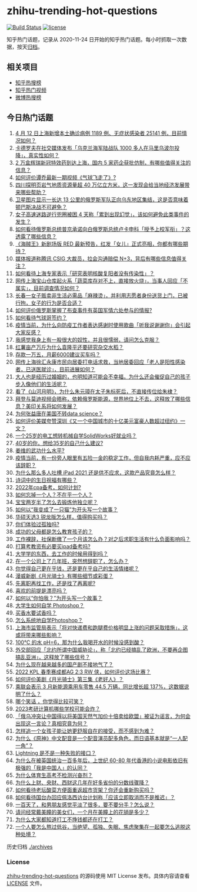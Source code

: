 # zhihu-trending-hot-questions

[![Build Status](https://github.com/justjavac/zhihu-trending-hot-questions/workflows/ci/badge.svg?branch=master)](https://github.com/justjavac/zhihu-trending-hot-questions/actions)
[![license](https://img.shields.io/github/license/justjavac/zhihu-trending-hot-questions)](https://github.com/justjavac/zhihu-trending-hot-questions/blob/master/LICENSE)

知乎热门话题，记录从 2020-11-24 日开始的知乎热门话题。每小时抓取一次数据，按天[归档](./archives)。

## 相关项目

- [知乎热搜榜](https://github.com/justjavac/zhihu-trending-top-search)
- [知乎热门视频](https://github.com/justjavac/zhihu-trending-hot-video)
- [微博热搜榜](https://github.com/justjavac/weibo-trending-hot-search)

## 今日热门话题

<!-- BEGIN -->
<!-- 最后更新时间 Thu Apr 14 2022 07:22:18 GMT+0800 (China Standard Time) -->

1. [4 月 12 日上海新增本土确诊病例 1189 例、无症状感染者 25141 例，目前情况如何？](https://www.zhihu.com/question/527624299)
1. [卡德罗夫在社交媒体发布「乌克兰海军陆战队 1000 多人在马里乌波尔投降」，真实性如何？](https://www.zhihu.com/question/527701809)
1. [2 万盒辉瑞新冠特效药到达上海，国内 5 家药企获批仿制，有哪些值得关注的信息？](https://www.zhihu.com/question/522844119)
1. [如何评价谭乔最新一期视频《气球飞走了》?](https://www.zhihu.com/question/527749653)
1. [四川探明页岩气地质资源量超 40 万亿立方米，这一发现会给当地经济发展带来哪些帮助？](https://www.zhihu.com/question/527363445)
1. [卫星图片显示一长达 13 公里的俄罗斯军队正向乌东地区集结，这是否意味着顿巴斯决战不可避免？](https://www.zhihu.com/question/527742577)
1. [女子高速迷路逆行兜圈被困 4 天称「累到出现幻觉」，该如何避免此类事件的发生？](https://www.zhihu.com/question/527469066)
1. [如何看待俄罗斯总统普京承诺向白俄罗斯总统卢卡申科「授予上校军衔」？这透露了哪些信息？](https://www.zhihu.com/question/527668285)
1. [《海贼王》新剧场版 RED 最新预告，红发「女儿」正式亮相，你都有哪些期待？](https://www.zhihu.com/question/527651392)
1. [媒体报道称腾讯 CSIG 大裁员，拉会沟通赔偿 N+3，背后有哪些信息值得关注？](https://www.zhihu.com/question/526893316)
1. [如何看待上海专家表示「研究表明核酸复阳者没有传染性」？](https://www.zhihu.com/question/527245774)
1. [网传上海宝山仓库起火系「蔬菜库存对不上，直接放火烧」，当事人回应「不属实」，目前调查情况如何？](https://www.zhihu.com/question/527529734)
1. [长春一女子贩卖非生活必需品「麻辣烫」，并利用志愿者身份送货上门，已被行拘，女子的行为是否合适？](https://www.zhihu.com/question/527652517)
1. [如何评价俄罗斯掌握了布查事件有英国军情六处参与的情报?](https://www.zhihu.com/question/527676837)
1. [如何看待气球哥签约？](https://www.zhihu.com/question/527758770)
1. [疫情当前，为什么向防疫工作者表达感谢时使用歌曲「听我说谢谢你」会引起大家反感？](https://www.zhihu.com/question/527684110)
1. [我感觉我身上有一股很大的奴性，并且很懦弱，请问怎么克服？](https://www.zhihu.com/question/47087529)
1. [红薯亩产万斤为什么袁隆平还要研究杂交水稻？](https://www.zhihu.com/question/438325701)
1. [存款一万五，月薪6000建议买车吗？](https://www.zhihu.com/question/527574721)
1. [网传上海徐汇永康市民向居委打电话求救，当地居委回应「老人是阳性感染者，已送医就诊」，目前进展如何？](https://www.zhihu.com/question/527753712)
1. [大人也是经历过婚姻的，也明知道可能会不幸福，为什么还会催促自己的孩子步入像他们的生活呢？](https://www.zhihu.com/question/527647843)
1. [看了《山河月明》，为什么朱元璋在太子朱标死后，不直接传位给朱棣？](https://www.zhihu.com/question/527007263)
1. [拜登与莫迪视频会晤称，依赖俄罗斯能源，世界地位上不去，这释放了哪些信息？美印关系将如何发展？](https://www.zhihu.com/question/527474769)
1. [为何张益唐在美国不转data science？](https://www.zhihu.com/question/364783251)
1. [如何评价美媒夸赞深圳《又一个中国城市的十亿美元富豪人数超过纽约》一文？](https://www.zhihu.com/question/527463069)
1. [一个25岁的电工想转机械自学SolidWorks好就业吗？](https://www.zhihu.com/question/519335882)
1. [40岁的你，想给35岁的自己什么建议?](https://www.zhihu.com/question/469312719)
1. [姜维的武功什么水平?](https://www.zhihu.com/question/362857831)
1. [疫情当前，有一份旁人眼里有五险一金的稳定工作，但自我内耗严重，应不应该辞职？](https://www.zhihu.com/question/526991252)
1. [为什么那么多人吐槽 iPad 2021 还是供不应求，这款产品究竟怎么样？](https://www.zhihu.com/question/489786754)
1. [诗词中的生日祝福有哪些？](https://www.zhihu.com/question/272525479)
1. [2022年cpa备考，如何计划?](https://www.zhihu.com/question/483197501)
1. [如何忘掉一个人？不在乎一个人？](https://www.zhihu.com/question/527569273)
1. [宝宝两岁半了怎么去锻炼他独立呢？](https://www.zhihu.com/question/526260757)
1. [如何以“我变成了一只猫”为开头写一个故事？](https://www.zhihu.com/question/265511036)
1. [华硕天选3 锐龙版怎么样，值得购买吗？](https://www.zhihu.com/question/516182138)
1. [你们体验过孤独吗?](https://www.zhihu.com/question/527343471)
1. [成功的父母都是怎么教育孩子的？](https://www.zhihu.com/question/450669599)
1. [工作裸辞，社保断缴了一个月该怎么办？对之后求职生活有什么负面影响吗？](https://www.zhihu.com/question/521451911)
1. [打算考教资有必要买ipad备考吗?](https://www.zhihu.com/question/527030515)
1. [大学学的东西，去工作的时候用得到吗？](https://www.zhihu.com/question/526060932)
1. [在一个公司上了几年班，突然想辞职了，怎么办？](https://www.zhihu.com/question/526156647)
1. [你觉得自己更在乎钱，还是更在乎自己的生活情绪呢？](https://www.zhihu.com/question/526364576)
1. [漫威新剧《月光骑士》有哪些细节或彩蛋？](https://www.zhihu.com/question/525021976)
1. [先离职再找工作，还是找了再离呢?](https://www.zhihu.com/question/526176445)
1. [喜欢的前提是漂亮吗？](https://www.zhihu.com/question/520341354)
1. [如何以“你怕我？”为开头写一个故事？](https://www.zhihu.com/question/460340987)
1. [大学生如何自学 Photoshop？](https://www.zhihu.com/question/285720498)
1. [买香水要试香吗？](https://www.zhihu.com/question/517227966)
1. [怎么系统地自学Photoshop？](https://www.zhihu.com/question/62211230)
1. [上海市监管局表示「将对快递费和跑腿费价格明显上涨的问题采取措施」，这或将带来哪些影响？](https://www.zhihu.com/question/527651640)
1. [100℃ 的水 pH=6，那为什么我喝开水的时候没感到酸？](https://www.zhihu.com/question/526594299)
1. [外交部回应「北约所谓中国威胁论」，称「北约已经搞乱了欧洲，不要再企图搞乱亚洲」，这释放了哪些信号？](https://www.zhihu.com/question/527299633)
1. [为什么现在越来越多的国产剧不接地气了？](https://www.zhihu.com/question/394331280)
1. [2022 KPL 春季赛成都AG 2:3 RW 侠，如何评价这场比赛？](https://www.zhihu.com/question/527745759)
1. [如何评价美剧《月光骑士》第三集《老好人》？](https://www.zhihu.com/question/527703079)
1. [乘联会表示 3 月新能源乘用车零售 44.5 万辆，同比增长超 137%，这数据说明了什么？](https://www.zhihu.com/question/527274797)
1. [哪个笑话 ，你觉得比较可笑？](https://www.zhihu.com/question/517369284)
1. [2023考研计算机哪些学校可能会炸？](https://www.zhihu.com/question/503440574)
1. [「俄乌冲突让中国得以将美国天然气加价十倍卖给欧盟」被证为谣言，为何会出现这一言论？真相究竟为何？](https://www.zhihu.com/question/527675614)
1. [怎样追一个女孩子能让她更舒服自在的接受，而不感到为难？](https://www.zhihu.com/question/307728254)
1. [为什么《原神》中文配音是一个配音演员配多角色，而日语基本就是“一人配一角”？](https://www.zhihu.com/question/517540556)
1. [Lightning 是不是一种失败的接口？](https://www.zhihu.com/question/493240244)
1. [为什么在被英国统治一百多年后，上世纪 60-80 年代香港的小说电影依旧有极强的「我是中国人」的认同？](https://www.zhihu.com/question/40148819)
1. [为什么体育生高考不检测兴奋剂？](https://www.zhihu.com/question/478204524)
1. [为什么上财、央财、西财这几年在好多省份的分数线骤降？](https://www.zhihu.com/question/523701352)
1. [如何看待老坛酸菜方便面重返超市货架？你还会重新购买吗？](https://www.zhihu.com/question/527515767)
1. [如何看待国台办回应佩洛西访台计划称「应该立即取消而不是推迟」？](https://www.zhihu.com/question/527655522)
1. [一百天了，和男朋友感觉平淡了很多，要不要分手？怎么说？](https://www.zhihu.com/question/527634164)
1. [请问经常戴美瞳的美女们，一个月在美瞳上的花销是多少？](https://www.zhihu.com/question/369689445)
1. [为什么大家都知道打工不挣钱都还在打工？](https://www.zhihu.com/question/527471000)
1. [一个人要怎么熬过低谷，当绝望、孤独、失眠、焦虑聚集在一起要怎么逃脱这种处境？](https://www.zhihu.com/question/527568133)

<!-- END -->

历史归档 [./archives](./archives)

### License

[zhihu-trending-hot-questions](https://github.com/justjavac/zhihu-trending-hot-questions)
的源码使用 MIT License 发布。具体内容请查看 [LICENSE](./LICENSE) 文件。
